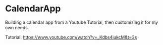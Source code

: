 # CalendarApp
Building a calendar app from a Youtube Tutorial, then customizing it for my own needs. 

Tutorial: https://www.youtube.com/watch?v=_Kdbs4iukcM&t=3s
